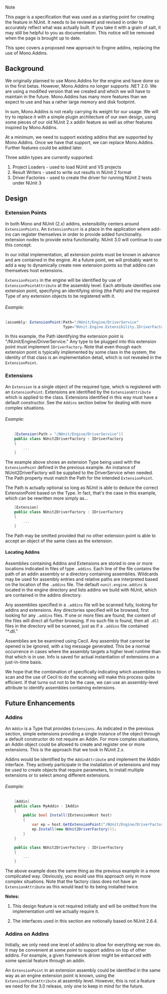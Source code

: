 > [!NOTE]
> This page is a specification that was used as a starting point for creating the feature in NUnit. It needs to be reviewed and revised in order to accurately reflect what was actually built. If you take it with a grain of salt, it may still be helpful to you as documentation. This notice will be removed when the page is brought up to date.

This spec covers a proposed new approach to Engine addins, replacing the use of Mono.Addins.

## Background
We originally planned to use Mono.Addins for the engine and have done so in the first betas. However, Mono.Addins no longer supports .NET 2.0. We are using a modified version that we created and which we will have to maintain in the future. Mono.Addins has many more features than we expect to use and has a rather large memory and disk footprint.

In sum, Mono.Addins is not really carrying its weight for our usage. We will try to replace it with a simple plugin architecture of our own design, using some pieces of our old NUnit 2.x addin feature as well as other features inspired by Mono.Addins.

At a minimum, we need to support existing addins that are supported by Mono.Addins. Once we have that support, we can replace Mono.Addins. Further features could be added later.

Three addin types are currently supported:

1. Project Loaders - used to load NUnit and VS projects
2. Result Writers - used to write out results in NUnit 2 format
3. Driver Factories - used to create the driver for running NUnit 2 tests under NUnit 3

## Design

### Extension Points

In both Mono and NUnit (2.x) addins, extensibility centers around `ExtensionPoints`. An `ExtensionPoint` is a place in the application where add-ins can register themselves in order to provide added functionality. extension nodes to provide extra functionality. NUnit 3.0 will continue to use this concept. 

In our initial implementation, all extension points must be known in advance and are contained in the engine. At a future point, we will probably want to add a way to dynamically create new extension points so that addins can themselves host extensions.

`ExtensionPoints` in the engine will be identified by use of `ExtensionPointAttribute` at the assembly level. Each attribute identifies one extension point, specifying an identifying string (the Path) and the required Type of any extension objects to be registered with it.

###### Example:
```csharp
[assembly: ExtensionPoint(Path="/NUnit/Engine/DriverService"
                          Type="NUnit.Engine.Extensibility.IDriverFactory")]
```

In this example, the Path identifying the extension point is "/NUnit/Engine/DriverService." Any type to be plugged into this extension point must implement `IDriverFactory`. Note that even though each extension point is typically implemented by some class in the system, the identity of that class is an implementation detail, which is not revealed in the `ExtensionPoint`.

### Extensions

An `Extension` is a single object of the required type, which is registered with an `ExtensionPoint`. Extensions are identified by the `ExtensionAttribute` which is applied to the class. Extensions identified in this way must have a default constructor. See the `Addins` section below for dealing with more complex situations.

###### Example:
```csharp
    [Extension(Path = "/NUnit/Engine/DriverService")]
    public class NUnit2DriverFactory : IDriverFactory
    {
        ...
    }
```

The example above shows an extension Type being used with the `ExtensionPoint` defined in the previous example. An instance of NUnit2DriverFactory will be supplied to the DriverService when needed. The Path property must match the Path for the intended `ExtensionPoint`.

The Path is actually optional so long as NUnit is able to deduce the correct ExtensionPoint based on the Type.
In fact, that's the case in this example, which can be rewritten more simply as...

```csharp
    [Extension]
    public class NUnit2DriverFactory : IDriverFactory
    {
        ...
    }
```

The Path may be omitted provided that no other extension point is able to accept an object of the same class as the extension.

#### Locating Addins

Assemblies containing Addins and Extensions are stored in one or more locations indicated in files of type `.addins`. Each line of the file contains the path of an addin assembly or a directory containing assemblies. Wildcards may be used for assembly entries and relative paths are interpreted based on the location of the `.addins` file. The default `nunit.engine.addins` is located in the engine directory and lists addins we build with NUnit, which are contained in the addins directory.

Any assemblies specified in a `.addins` file will be scanned fully, looking for addins and extensions. Any directories specified will be browsed, first looking for any `.addins` files. If one or more files are found, the content of the files will direct all further browsing. If no such file is found, then all `.dll` files in the directory will be scanned, just as if a `.addins` file contained "*.dll."

Assemblies are be examined using Cecil. Any assembly that cannot be opened is be ignored, with a log message generated. This be a normal occurrence in cases where the assembly targets a higher level runtime than that which is in use. Info is saved for actual instantiation of extensions on a just-in-time basis.

We hope that the combination of specifically indicating which assemblies to scan and the use of Cecil to do the scanning will make this process quite efficient. If that turns out not to be the case, we can use an assembly-level attribute to identify assemblies containing extensions.

## Future Enhancements

### Addins

An `Addin` is a Type that provides `Extensions`. As indicated in the previous section, simple extensions providing a single instance of the object through a default constructor do not require an Addin. For more complex situations, an Addin object could be allowed to create and register one or more extensions. This is the approach that we took in NUnit 2.x.

Addins would be identified by the `AddinAttribute` and implement the IAddin interface. They actively participate in the installation of extensions and may be used to create objects that require parameters, to install multiple extensions or to select among different extensions.

###### Example:
```csharp
    [Addin]
    public class MyAddin : IAddin
    {
        public bool Install(IExtensionHost host)
        {
            var ep = host.GetExtensionPoint("/NUnit/Engine/DriverFactory");
            ep.Install(new NUnit2DriverFactory());
        }
    }

    public class NUnit2DriverFactory : IDriverFactory
    {
        ...
    }
```

The above example does the same thing as the previous example in a more complicated way. Obviously, you would use this approach only in more complex situations. Note that the factory class does not have an `ExtensionAttribute` as this would lead to its being installed twice.

**Notes:** 
1. This design feature is not required initially and will be omitted from the implementation until we actually require it. 

2. The interfaces used in this section are notionally based on NUnit 2.6.4.

### Addins on Addins

Initially, we only need one level of addins to allow for everything we now do. It may be convenient at some point to support addins on top of other addins. For example, a given framework driver might be enhanced with some special feature through an addin.

An `ExtensionPoint` in an extension assembly could be identified in the same way as an engine extension point is known, using the `ExtensionPointAttribute` at assembly level. However, this is not a feature we need for the 3.0 release, only one to keep in mind for the future.